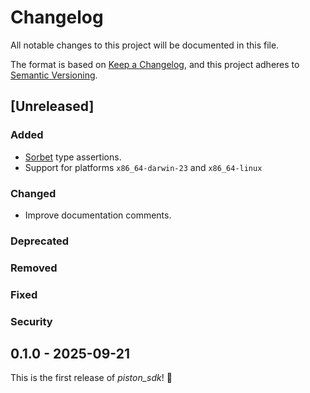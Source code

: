 # Changelog

All notable changes to this project will be documented in this file.

The format is based on [Keep a Changelog](https://keepachangelog.com/en/1.1.0/), and this project adheres to [Semantic Versioning](https://semver.org/spec/v2.0.0.html).

## [Unreleased]

### Added

- [Sorbet](https://sorbet.org/) type assertions.
- Support for platforms `x86_64-darwin-23` and `x86_64-linux`

### Changed

- Improve documentation comments.

### Deprecated

### Removed

### Fixed

### Security

## 0.1.0 - 2025-09-21

This is the first release of *piston_sdk*! :tada:

